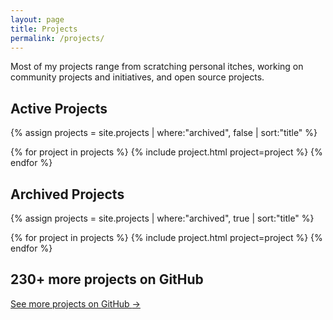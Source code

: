 ```yaml
---
layout: page
title: Projects
permalink: /projects/
---
```


<p class="text-4xl font-light text-gray-700 dark:text-gray-300">Most of my projects range from <span class="text-emerald-600 dark:text-emerald-400">scratching personal itches</span>, working on <span class="text-amber-600 dark:text-amber-400">community projects and initiatives</span>, and <span class="text-indigo-600 dark:text-indigo-400">open source projects</span>.</p>

<div class="my-8 border-t border-gray-200 dark:border-gray-700"></div>

## <span class="text-emerald-600 dark:text-emerald-400">Active Projects</span>

{% assign projects = site.projects | where:"archived", false | sort:"title" %}
<div class="grid grid-cols-1 sm:grid-cols-2 lg:grid-cols-3 gap-6 my-6">
{% for project in projects %}
{% include project.html project=project %}
{% endfor %}
</div>

<div class="my-8 border-t border-gray-200 dark:border-gray-700"></div>

## <span class="text-amber-600 dark:text-amber-400">Archived Projects</span>

{% assign projects = site.projects | where:"archived", true | sort:"title" %}
<div class="grid grid-cols-1 sm:grid-cols-2 lg:grid-cols-3 gap-6 my-6">
{% for project in projects %}
{% include project.html project=project %}
{% endfor %}
</div>

<div class="my-8 border-t border-gray-200 dark:border-gray-700"></div>

## <span class="text-indigo-600 dark:text-indigo-400">230+ more projects on GitHub</span>

<div class="my-6 text-center">
  <a href="https://github.com/jefftriplett" class="inline-block px-6 py-3 font-medium text-white bg-indigo-600 rounded-lg hover:bg-indigo-700 transition-all duration-200 shadow-md hover:shadow-lg dark:bg-indigo-700 dark:hover:bg-indigo-800">
    <i class="fab fa-github mr-2" aria-hidden="true"></i>See more projects on GitHub <span class="ml-1">→</span>
  </a>
</div>
